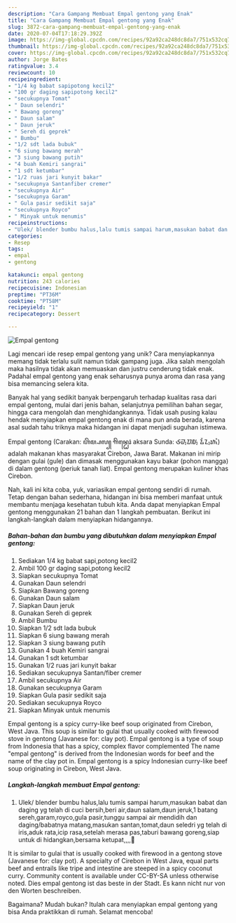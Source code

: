 ```yaml
---
description: "Cara Gampang Membuat Empal gentong yang Enak"
title: "Cara Gampang Membuat Empal gentong yang Enak"
slug: 3872-cara-gampang-membuat-empal-gentong-yang-enak
date: 2020-07-04T17:18:29.392Z
image: https://img-global.cpcdn.com/recipes/92a92ca248dc8da7/751x532cq70/empal-gentong-foto-resep-utama.jpg
thumbnail: https://img-global.cpcdn.com/recipes/92a92ca248dc8da7/751x532cq70/empal-gentong-foto-resep-utama.jpg
cover: https://img-global.cpcdn.com/recipes/92a92ca248dc8da7/751x532cq70/empal-gentong-foto-resep-utama.jpg
author: Jorge Bates
ratingvalue: 3.4
reviewcount: 10
recipeingredient:
- "1/4 kg babat sapipotong kecil2"
- "100 gr daging sapipotong kecil2"
- "secukupnya Tomat"
- " Daun selendri"
- " Bawang goreng"
- " Daun salam"
- " Daun jeruk"
- " Sereh di geprek"
- " Bumbu"
- "1/2 sdt lada bubuk"
- "6 siung bawang merah"
- "3 siung bawang putih"
- "4 buah Kemiri sangrai"
- "1 sdt ketumbar"
- "1/2 ruas jari kunyit bakar"
- "secukupnya Santanfiber cremer"
- "secukupnya Air"
- "secukupnya Garam"
- " Gula pasir sedikit saja"
- "secukupnya Royco"
- " Minyak untuk menumis"
recipeinstructions:
- "Ulek/ blender bumbu halus,lalu tumis sampai harum,masukan babat dan daging yg telah di cuci bersih,beri air,daun salam,daun jeruk,1 batang sereh,garam,royco,gula pasir,tunggu sampai air mendidih dan daging/babatnya matang,masukan santan,tomat,daun seledri yg telah di iris,aduk rata,icip rasa,setelah merasa pas,taburi bawang goreng,siap untuk di hidangkan,bersama ketupat,,,,🙂"
categories:
- Resep
tags:
- empal
- gentong

katakunci: empal gentong 
nutrition: 243 calories
recipecuisine: Indonesian
preptime: "PT36M"
cooktime: "PT58M"
recipeyield: "1"
recipecategory: Dessert

---
```



![Empal gentong](https://img-global.cpcdn.com/recipes/92a92ca248dc8da7/751x532cq70/empal-gentong-foto-resep-utama.jpg)

Lagi mencari ide resep empal gentong yang unik? Cara menyiapkannya memang tidak terlalu sulit namun tidak gampang juga. Jika salah mengolah maka hasilnya tidak akan memuaskan dan justru cenderung tidak enak. Padahal empal gentong yang enak seharusnya punya aroma dan rasa yang bisa memancing selera kita.

Banyak hal yang sedikit banyak berpengaruh terhadap kualitas rasa dari empal gentong, mulai dari jenis bahan, selanjutnya pemilihan bahan segar, hingga cara mengolah dan menghidangkannya. Tidak usah pusing kalau hendak menyiapkan empal gentong enak di mana pun anda berada, karena asal sudah tahu triknya maka hidangan ini dapat menjadi suguhan istimewa.

Empal gentong (Carakan: ꦲꦼꦩ꧀ꦥꦭ꧀ ꦒꦼꦤ꧀ꦛꦺꦴꦁ aksara Sunda: ᮈᮙ᮪ᮕᮜ᮪ ᮍᮨᮔ᮪ᮒᮧᮀ) adalah makanan khas masyarakat Cirebon, Jawa Barat. Makanan ini mirip dengan gulai (gule) dan dimasak menggunakan kayu bakar (pohon mangga) di dalam gentong (periuk tanah liat). Empal gentong merupakan kuliner khas Cirebon.


Nah, kali ini kita coba, yuk, variasikan empal gentong sendiri di rumah. Tetap dengan bahan sederhana, hidangan ini bisa memberi manfaat untuk membantu menjaga kesehatan tubuh kita. Anda dapat menyiapkan Empal gentong menggunakan 21 bahan dan 1 langkah pembuatan. Berikut ini langkah-langkah dalam menyiapkan hidangannya.

<!--inarticleads1-->

##### Bahan-bahan dan bumbu yang dibutuhkan dalam menyiapkan Empal gentong:

1. Sediakan 1/4 kg babat sapi,potong kecil2
1. Ambil 100 gr daging sapi,potong kecil2
1. Siapkan secukupnya Tomat
1. Gunakan  Daun selendri
1. Siapkan  Bawang goreng
1. Gunakan  Daun salam
1. Siapkan  Daun jeruk
1. Gunakan  Sereh di geprek
1. Ambil  Bumbu
1. Siapkan 1/2 sdt lada bubuk
1. Siapkan 6 siung bawang merah
1. Siapkan 3 siung bawang putih
1. Gunakan 4 buah Kemiri sangrai
1. Gunakan 1 sdt ketumbar
1. Gunakan 1/2 ruas jari kunyit bakar
1. Sediakan secukupnya Santan/fiber cremer
1. Ambil secukupnya Air
1. Gunakan secukupnya Garam
1. Siapkan  Gula pasir sedikit saja
1. Sediakan secukupnya Royco
1. Siapkan  Minyak untuk menumis


Empal gentong is a spicy curry-like beef soup originated from Cirebon, West Java. This soup is similar to gulai that usually cooked with firewood stove in gentong (Javanese for: clay pot). Empal gentong is a type of soup from Indonesia that has a spicy, complex flavor complemented The name &#34;empal gentong&#34; is derived from the Indonesian words for beef and the name of the clay pot in. Empal gentong is a spicy Indonesian curry-like beef soup originating in Cirebon, West Java. 

<!--inarticleads2-->

##### Langkah-langkah membuat Empal gentong:

1. Ulek/ blender bumbu halus,lalu tumis sampai harum,masukan babat dan daging yg telah di cuci bersih,beri air,daun salam,daun jeruk,1 batang sereh,garam,royco,gula pasir,tunggu sampai air mendidih dan daging/babatnya matang,masukan santan,tomat,daun seledri yg telah di iris,aduk rata,icip rasa,setelah merasa pas,taburi bawang goreng,siap untuk di hidangkan,bersama ketupat,,,,🙂


It is similar to gulai that is usually cooked with firewood in a gentong stove (Javanese for: clay pot). A specialty of Cirebon in West Java, equal parts beef and entrails like tripe and intestine are steeped in a spicy coconut curry. Community content is available under CC-BY-SA unless otherwise noted. Dies empal gentong ist das beste in der Stadt. Es kann nicht nur von den Worten beschreiben. 

Bagaimana? Mudah bukan? Itulah cara menyiapkan empal gentong yang bisa Anda praktikkan di rumah. Selamat mencoba!
